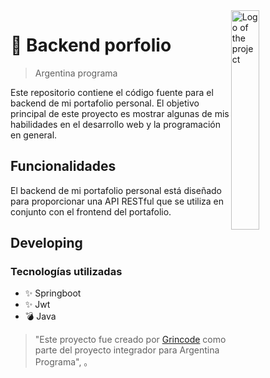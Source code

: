 <img src="https://argentinaprograma.inti.gob.ar/pluginfile.php/1/theme_moove/logo/1676134779/Dise%C3%B1o%20sin%20t%C3%ADtulo%20%2817%29.png" width="30%" alt="Logo of the project" align="right">

# 🚀 Backend porfolio 
> Argentina programa


Este repositorio contiene el código fuente para el backend de mi portafolio personal. El objetivo principal de este proyecto es mostrar algunas de mis habilidades en el desarrollo web y la programación en general.

## Funcionalidades
El backend de mi portafolio personal está diseñado para proporcionar una API RESTful que se utiliza en conjunto con el frontend del portafolio. 

## Developing

### Tecnologías utilizadas
- ✨ Springboot
- ✨ Jwt
- 💣 Java


> "Este proyecto fue creado por [Grincode](https://github.com/Grincode) como parte del proyecto integrador para Argentina Programa", 。

```

